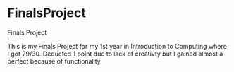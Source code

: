 # FinalsProject
Finals Project

This is my Finals Project for my 1st year in Introduction to Computing where I got 29/30. Deducted 1 point due to lack of creativty
but I gained almost a perfect because of functionality. 
